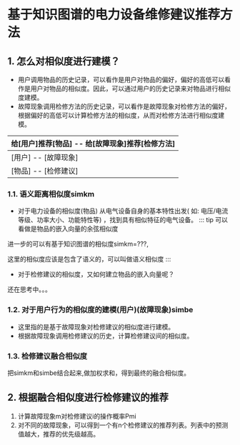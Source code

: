 # 基于知识图谱的电力设备维修建议推荐方法

## 1. 怎么对相似度进行建模？
- 用户调用物品的历史记录，可以看作是用户对物品的偏好，偏好的高低可以看作是用户对物品的相似度。因此，可以通过用户的历史记录来对物品进行相似度建模。
- 故障现象调用检修方法的历史记录，可以看作是故障现象对检修方法的偏好，根据偏好的高低可以计算检修方法的相似度，从而对检修方法进行相似度建模。

| 给[用户]推荐[物品] -- 给[故障现象]推荐[检修方法] |
| ------------------------------------------------ |
| [用户] -- [故障现象]                             |
| [物品] -- [检修建议]                             |

### 1.1. 语义距离相似度simkm
- 对于电力设备的相似度(物品)
从电气设备自身的基本特性出发( 如: 电压/电流等级、功率大小、功能特性等) ，找到具有相似特征的电气设备。
::: tip
可以看做是物品的嵌入向量的余弦相似度

进一步的可以有基于知识图谱的相似度simkm=???,

这里的相似度应该是包含了语义的，可以叫做语义相似度
:::
- 对于检修建议的相似度，又如何建立物品的嵌入向量呢？

还在思考中。。。
### 1.2. 对于用户行为的相似度的建模(用户)(故障现象)simbe
- 这里指的是基于故障现象对检修建议的相似度进行建模。
- 根据故障现象调用检修建议的历史，计算检修建议间的相似度。
### 1.3. 检修建议融合相似度
把simkm和simbe结合起来,做加权求和，得到最终的融合相似度。
## 2. 根据融合相似度进行检修建议的推荐
1. 计算故障现象m对检修建议i的操作概率Pmi
2. 对不同的故障现象，可以得到一个有n个检修建议的推荐列表。列表中的预测值越大，推荐的优先级越高。